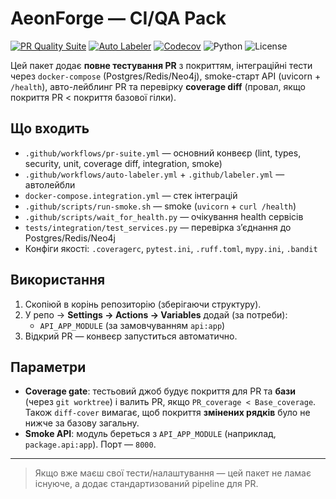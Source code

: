 # AeonForge — CI/QA Pack

[![PR Quality Suite](https://github.com/neuron7x/aeonforge/actions/workflows/pr-suite.yml/badge.svg)](https://github.com/neuron7x/aeonforge/actions/workflows/pr-suite.yml)
[![Auto Labeler](https://github.com/neuron7x/aeonforge/actions/workflows/auto-labeler.yml/badge.svg)](https://github.com/neuron7x/aeonforge/actions/workflows/auto-labeler.yml)
[![Codecov](https://img.shields.io/codecov/c/github/neuron7x/aeonforge?logo=codecov)](https://app.codecov.io/gh/neuron7x/aeonforge)
![Python](https://img.shields.io/badge/python-3.11-blue.svg)
![License](https://img.shields.io/badge/license-MIT-green.svg)

Цей пакет додає **повне тестування PR** з покриттям, інтеграційні тести через `docker-compose` (Postgres/Redis/Neo4j), smoke-старт API (uvicorn + `/health`), авто-лейблинг PR та перевірку **coverage diff** (провал, якщо покриття PR < покриття базової гілки).

## Що входить
- `.github/workflows/pr-suite.yml` — основний конвеєр (lint, types, security, unit, coverage diff, integration, smoke)
- `.github/workflows/auto-labeler.yml` + `.github/labeler.yml` — автолейбли
- `docker-compose.integration.yml` — стек інтеграцій
- `.github/scripts/run-smoke.sh` — smoke (`uvicorn` + `curl /health`)
- `.github/scripts/wait_for_health.py` — очікування health сервісів
- `tests/integration/test_services.py` — перевірка з’єднання до Postgres/Redis/Neo4j
- Конфіги якості: `.coveragerc`, `pytest.ini`, `.ruff.toml`, `mypy.ini`, `.bandit`

## Використання
1. Скопіюй в корінь репозиторію (зберігаючи структуру).
2. У репо → **Settings → Actions → Variables** додай (за потреби):
   - `API_APP_MODULE` (за замовчуванням `api:app`)
3. Відкрий PR — конвеєр запуститься автоматично.

## Параметри
- **Coverage gate**: тестьовий джоб будує покриття для PR та **бази** (через `git worktree`) і валить PR, якщо `PR_coverage < Base_coverage`. Також `diff-cover` вимагає, щоб покриття **змінених рядків** було не нижче за базову загальну.
- **Smoke API**: модуль береться з `API_APP_MODULE` (наприклад, `package.api:app`). Порт — `8000`.

---

> Якщо вже маєш свої тести/налаштування — цей пакет не ламає існуюче, а додає стандартизований pipeline для PR.
